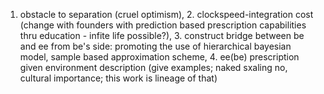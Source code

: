 1. obstacle to separation (cruel optimism), 2. clockspeed-integration cost (change with founders with prediction based prescription capabilities thru education - infite life possible?), 3. construct bridge between be and ee from be's side: promoting the use of hierarchical bayesian model, sample based approximation scheme, 4. ee(be) prescription given environment description (give examples; naked sxaling no, cultural importance; this work is lineage of that)